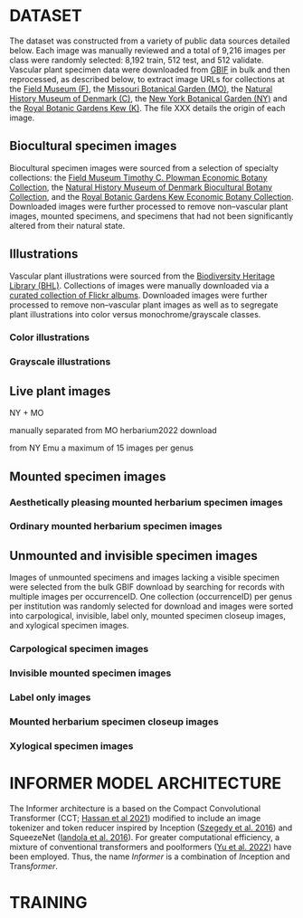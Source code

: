 # DATASET

The dataset was constructed from a variety of public data sources detailed below. Each image was manually reviewed and a total of 9,216 images per class were randomly selected: 8,192 train, 512 test, and 512 validate. Vascular plant specimen data were downloaded from [GBIF](https://www.gbif.org/) in bulk and then reprocessed, as described below, to extract image URLs for collections at the [Field Museum (F)](https://collections-botany.fieldmuseum.org/), the [Missouri Botanical Garden (MO)](https://www.missouribotanicalgarden.org/plant-science/plant-science/resources/herbarium), the [Natural History Museum of Denmark (C)](https://samlinger.snm.ku.dk/en/dry-and-wet-collections/botany/), the [New York Botanical Garden (NY)](http://sweetgum.nybg.org/science/vh/) and the [Royal Botanic Gardens Kew (K)](https://www.kew.org/science/collections-and-resources/collections/herbarium). The file XXX <!-- FILL IN  --> details the origin of each image. 

<!-- table of classes and image sources -->


## Biocultural specimen images

Biocultural specimen images were sourced from a selection of specialty collections: the [Field Museum Timothy C. Plowman Economic Botany Collection](https://www.fieldmuseum.org/node/5211), the [Natural History Museum of Denmark Biocultural Botany Collection](https://www.gbif.org/dataset/acf5050c-3a41-4345-a660-652cb9462379), and the [Royal Botanic Gardens Kew Economic Botany Collection](https://www.gbif.org/dataset/1d31211e-350e-492a-a597-34d24bbc1769). Downloaded images were further processed to remove non–vascular plant images, mounted specimens, and specimens that had not been significantly altered from their natural state.

<!-- MO -->

<!-- sample images -->


## Illustrations

Vascular plant illustrations were sourced from the [Biodiversity Heritage Library (BHL)](https://www.biodiversitylibrary.org/). Collections of images were manually downloaded via a [curated collection of Flickr albums](https://www.flickr.com/photos/biodivlibrary/albums). Downloaded images were further processed to remove non–vascular plant images as well as to segregate plant illustrations into color versus monochrome/grayscale classes. 
<!-- First run: no maps, portraits, landscapes, and altered or natural photographs, fungi, physiology diagrams; Second: Code Color vs. Gray; Third: 65.4% ok in color; additional cleaning (maps + yellowish and sepia appearance) -->

### Color illustrations

<!-- sample images -->

### Grayscale illustrations

<!-- sample images -->


## Live plant images

NY + MO

manually separated from MO herbarium2022 download

from NY Emu a maximum of 15 images per genus

<!-- sample images -->


## Mounted specimen images


### Aesthetically pleasing mounted herbarium specimen images

<!-- sample images -->

### Ordinary mounted herbarium specimen images

<!-- sample images -->


## Unmounted and invisible specimen images

Images of unmounted specimens and images lacking a visible specimen were selected from the bulk GBIF download by searching for records with multiple images per occurrenceID. One collection (occurrenceID) per genus per institution was randomly selected for download and images were sorted into carpological, invisible, label only, mounted specimen closeup images, and xylogical specimen images.

### Carpological specimen images

<!-- sample images -->

### Invisible mounted specimen images

<!-- sample images -->

### Label only images

<!-- sample images -->

### Mounted herbarium specimen closeup images

<!-- sample images -->

### Xylogical specimen images

<!-- sample images -->



# INFORMER MODEL ARCHITECTURE

The Informer architecture is a based on the Compact Convolutional Transformer (CCT; [Hassan et al 2021](https://arxiv.org/abs/2104.05704)) modified to include an image tokenizer and token reducer inspired by Inception ([Szegedy et al. 2016](https://arxiv.org/abs/1602.07261v2)) and SqueezeNet ([Iandola et al. 2016](https://arxiv.org/abs/1602.07360)). For greater computational efficiency, a mixture of conventional transformers and poolformers ([Yu et al. 2022](https://arxiv.org/abs/2111.11418)) have been employed. Thus, the name *Informer* is a combination of *In*ception and Trans*former*.



# TRAINING